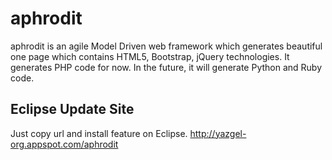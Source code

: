 aphrodit
========
aphrodit is an agile Model Driven web framework which generates beautiful one page which contains HTML5, Bootstrap, jQuery technologies. 
It generates PHP code for now. In the future, it will generate Python and Ruby code.

## Eclipse Update Site
Just copy url and install feature on Eclipse.
http://yazgel-org.appspot.com/aphrodit
